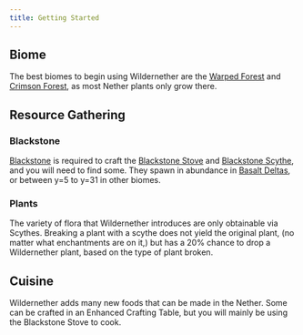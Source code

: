 ```yaml
---
title: Getting Started
---
```


## Biome

The best biomes to begin using Wildernether are the [Warped Forest](https://minecraft.fandom.com/wiki/Warped_Forest) and [Crimson Forest](https://minecraft.fandom.com/wiki/Crimson_Forest), as most Nether plants only grow there.

## Resource Gathering

### Blackstone

[Blackstone](https://minecraft.fandom.com/wiki/Blackstone) is required to craft the [Blackstone Stove](https://github.com/SchnTgaiSpock/Wildernether/wiki/Blackstone-Stove) and [Blackstone Scythe](https://github.com/SchnTgaiSpock/Wildernether/wiki/Scythes), and you will need to find some. They spawn in abundance in [Basalt Deltas](https://minecraft.fandom.com/wiki/Basalt_Deltas), or between y=5 to y=31 in other biomes.

### Plants

The variety of flora that Wildernether introduces are only obtainable via Scythes. Breaking a plant with a scythe does not yield the original plant, (no matter what enchantments are on it,) but has a 20% chance to drop a Wildernether plant, based on the type of plant broken.

## Cuisine

Wildernether adds many new foods that can be made in the Nether. Some can be crafted in an Enhanced Crafting Table, but you will mainly be using the Blackstone Stove to cook.
